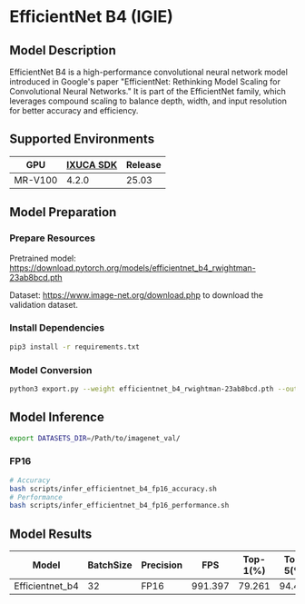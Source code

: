 # EfficientNet B4 (IGIE)

## Model Description

EfficientNet B4 is a high-performance convolutional neural network model introduced in Google's paper "EfficientNet: Rethinking Model Scaling for Convolutional Neural Networks." It is part of the EfficientNet family, which leverages compound scaling to balance depth, width, and input resolution for better accuracy and efficiency.

## Supported Environments

| GPU    | [IXUCA SDK](https://gitee.com/deep-spark/deepspark#%E5%A4%A9%E6%95%B0%E6%99%BA%E7%AE%97%E8%BD%AF%E4%BB%B6%E6%A0%88-ixuca) | Release |
|--------|-----------|---------|
| MR-V100 | 4.2.0     |  25.03  |

## Model Preparation

### Prepare Resources

Pretrained model: <https://download.pytorch.org/models/efficientnet_b4_rwightman-23ab8bcd.pth>

Dataset: <https://www.image-net.org/download.php> to download the validation dataset.

### Install Dependencies

```bash
pip3 install -r requirements.txt
```

### Model Conversion

```bash
python3 export.py --weight efficientnet_b4_rwightman-23ab8bcd.pth --output efficientnet_b4.onnx
```

## Model Inference

```bash
export DATASETS_DIR=/Path/to/imagenet_val/
```

### FP16

```bash
# Accuracy
bash scripts/infer_efficientnet_b4_fp16_accuracy.sh
# Performance
bash scripts/infer_efficientnet_b4_fp16_performance.sh
```

## Model Results

| Model           | BatchSize | Precision | FPS      | Top-1(%) | Top-5(%) |
| --------------- | --------- | --------- | -------- | -------- | -------- |
| Efficientnet_b4 | 32        | FP16      | 991.397  | 79.261   | 94.496   |
